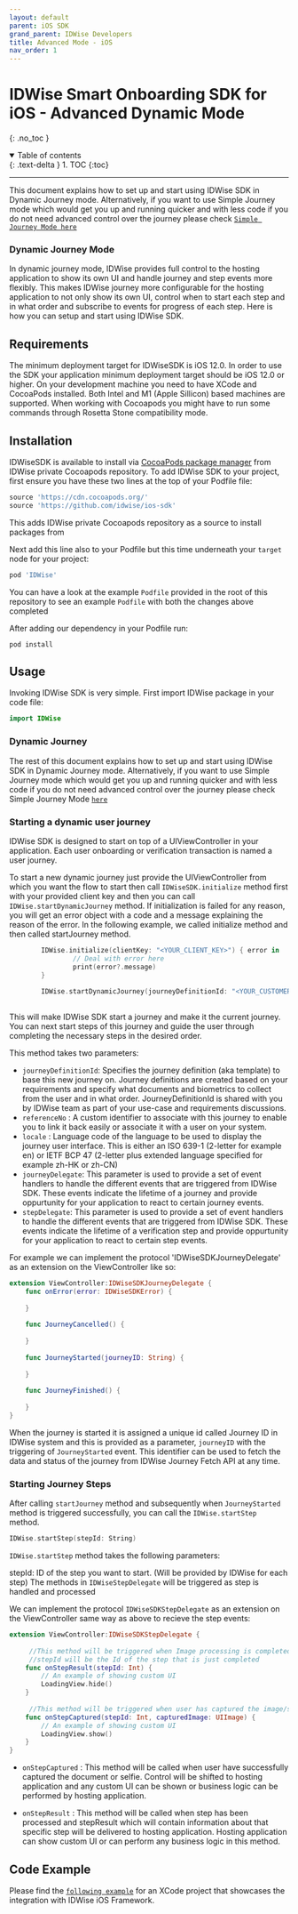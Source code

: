 ```yaml
---
layout: default
parent: iOS SDK
grand_parent: IDWise Developers
title: Advanced Mode - iOS
nav_order: 1
---
```


# IDWise Smart Onboarding SDK for iOS - Advanced Dynamic Mode
{: .no_toc }

<details open markdown="block">
  <summary>
    Table of contents
  </summary>
  {: .text-delta }
1. TOC
{:toc}
</details>

---

This document explains how to set up and start using IDWise SDK in Dynamic Journey mode.
Alternatively, if you want to use Simple Journey mode which would get you up and running quicker and with less code if you do not need advanced control over the journey please check [`Simple Journey Mode here`](https://idwi.se/ios)

### Dynamic Journey Mode
In dynamic journey mode, IDWise provides full control to the hosting application to show its own UI and handle journey and step events more flexibly. This makes IDWise journey more configurable for the hosting application to not only show its own UI, control when to start each step and in what order and subscribe to events for progress of each step.
Here is how you can setup and start using IDWise SDK.

## Requirements
The minimum deployment target for IDWiseSDK is iOS 12.0. In order to use the SDK your application minimum deployment target should be iOS 12.0 or higher.
On your development machine you need to have XCode and CocoaPods installed. Both Intel and M1 (Apple Sillicon) based machines are supported. When working with Cocoapods you might have to run some commands through Rosetta Stone compatibility mode.


## Installation
IDWiseSDK is available to install via [CocoaPods package manager](https://cocoapods.org) from IDWise private Cocoapods repository.
To add IDWise SDK to your project, first ensure you have these two lines at the top of your Podfile file:

```ruby
source 'https://cdn.cocoapods.org/'
source 'https://github.com/idwise/ios-sdk'
```

This adds IDWise private Cocoapods repository as a source to install packages from

Next add this line also to your Podfile but this time underneath your `target` node for your project:

```ruby
pod 'IDWise'
```

You can have a look at the example `Podfile` provided in the root of this repository to see an example `Podfile` with both the changes above completed

After adding our dependency in your Podfile run: 

```
pod install
```

## Usage

Invoking IDWise SDK is very simple. First import IDWise package in your code file:

```swift
import IDWise
```

### Dynamic Journey

The rest of this document explains how to set up and start using IDWise SDK in Dynamic Journey mode.
Alternatively, if you want to use Simple Journey mode which would get you up and running quicker and with less code if you do not need advanced control over the journey please check Simple Journey Mode [`here`](https://github.com/idwise/idwise.github.io/blob/main/ios-sdk.md)

### Starting a dynamic user journey

IDWise SDK is designed to start on top of a UIViewController in your application. Each user onboarding or verification transaction is named a user journey.

To start a new dynamic journey just provide the UIViewController from which you want the flow to start then call `IDWiseSDK.initialize` method first with your provided client key and then you can call `IDWise.startDynamicJourney` method. If initialization is failed for any reason, you will get an error object with a code and a message explaining the reason of the error. In the following example, we called initialize method and then called startJourney method.

```swift
        IDWise.initialize(clientKey: "<YOUR_CLIENT_KEY>") { error in
                // Deal with error here
                print(error?.message)
        }
        
        IDWise.startDynamicJourney(journeyDefinitionId: "<YOUR_CUSTOMER_ID>", referenceNumber: "<YOUR_REFERENCE_NO>", locale: "en", journeyDelegate: self, stepDelegate: self)
        
``` 

This will make IDWise SDK start a journey and make it the current journey. You can next start steps of this journey and guide the user through completing the necessary steps in the desired order.

This method takes two parameters:
- `journeyDefinitionId`: Specifies the journey definition (aka template) to base this new journey on. Journey definitions are created based on your requirements and specify what documents and biometrics to collect from the user and in what order. JourneyDefinitionId is shared with you by IDWise team as part of your use-case and requirements discussions.
- `referenceNo` : A custom identifier to associate with this journey to enable you to link it back easily or associate it with a user on your system.
- `locale` : Language code of the language to be used to display the journey user interface. This is either an ISO 639-1 (2-letter for example en) or IETF BCP 47 (2-letter plus extended language specified for example zh-HK or zh-CN)
- `journeyDelegate`: This parameter is used to provide a set of event handlers to handle the different events that are triggered from IDWise SDK. These events indicate the lifetime of a journey and provide oppurtunity for your application to react to certain journey events.
- `stepDelegate`: This parameter is used to provide a set of event handlers to handle the different events that are triggered from IDWise SDK. These events indicate the lifetime of a verification step and provide oppurtunity for your application to react to certain step events.

For example we can implement the protocol 'IDWiseSDKJourneyDelegate' as an extension on the ViewController like so:

```swift
extension ViewController:IDWiseSDKJourneyDelegate {
    func onError(error: IDWiseSDKError) {
       
    }
    
    func JourneyCancelled() {
        
    }
    
    func JourneyStarted(journeyID: String) {
        
    }
    
    func JourneyFinished() {
        
    }
}
```

When the journey is started it is assigned a unique id called Journey ID in IDWise system and this is provided as a parameter, `journeyID` with the triggering of `JourneyStarted` event.
This identifier can be used to fetch the data and status of the journey from IDWise Journey Fetch API at any time.


### Starting Journey Steps

After calling `startJourney` method and subsequently when `JourneyStarted` method is triggered successfully, you can call the `IDWise.startStep` method.

```swift
IDWise.startStep(stepId: String)
```

`IDWise.startStep` method takes the following parameters:

stepId: ID of the step you want to start. (Will be provided by IDWise for each step)
The methods in `IDWiseStepDelegate`  will be triggered as step is handled and processed

We can implement the protocol `IDWiseSDKStepDelegate` as an extension on the ViewController same way as above to recieve the step events:

```swift
extension ViewController:IDWiseSDKStepDelegate {
    
     //This method will be triggered when Image processing is completed at the backend.
     //stepId will be the Id of the step that is just completed
    func onStepResult(stepId: Int) {
        // An example of showing custom UI
        LoadingView.hide()
    }
    
     //This method will be triggered when user has captured the image/selfie from the camera successfully
    func onStepCaptured(stepId: Int, capturedImage: UIImage) {
        // An example of showing custom UI
        LoadingView.show()
    }
}
```

- `onStepCaptured` : This method will be called when user have successfully captured the document or selfie. Control will be shifted to hosting application and any custom UI can be shown or business logic can be performed by hosting application.

- `onStepResult` : This method will be called when step has been processed and stepResult which will contain information about that specific step will be delivered to hosting application. Hosting application can show custom UI or can perform any business logic in this method.


## Code Example
Please find the [`following example`](https://github.com/idwise/idwise-ios-sdk-documentation/tree/main/IDWiseExample) for an XCode project that showcases the integration with IDWise iOS Framework.
